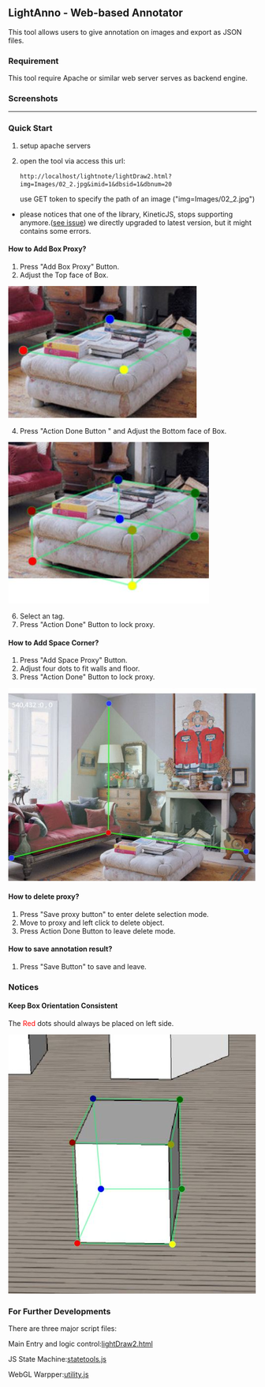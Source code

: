 ## LightAnno - Web-based Annotator

This tool allows users to give annotation on images and export as JSON files.


### Requirement

This tool require Apache or similar web server serves as backend engine.

### Screenshots

* * *

### Quick Start

1. setup apache servers 

2. open the tool via access this url:
    
    ```
    http://localhost/lightnote/lightDraw2.html?img=Images/02_2.jpg&imid=1&dbsid=1&dbnum=20 
    ```
    use GET token to specify the path of an image ("img=Images/02_2.jpg")


* please notices that one of the library, KineticJS, stops supporting anymore.([see issue](https://github.com/ericdrowell/KineticJS/issues/1048))
  we directly upgraded to latest version, but it might contains some errors.

#### How to Add Box Proxy?

1.  Press "Add Box Proxy" Button.
2.  Adjust the Top face of Box.

![](https://github.com/tirthysw/light_anno/raw/master/docs/top.JPG)

4.  Press "Action Done Button " and Adjust the Bottom face of Box.

![](https://github.com/tirthysw/light_anno/raw/master/docs/bot.JPG)

6.  Select an tag.
7.  Press "Action Done" Button to lock proxy.

#### How to Add Space Corner?

1.  Press "Add Space Proxy" Button.
2.  Adjust four dots to fit walls and floor.
3.  Press "Action Done" Button to lock proxy.

![](https://github.com/tirthysw/light_anno/raw/master/docs/space.JPG)

#### How to delete proxy?

1.  Press "Save proxy button" to enter delete selection mode.
2.  Move to proxy and left click to delete object.
3.  Press Action Done Button to leave delete mode.

#### How to save annotation result?

1.  Press "Save Button" to save and leave.


### Notices
#### Keep Box Orientation Consistent

The <font style="color:red;">Red</font> dots should always be placed on left side.  

![](https://github.com/tirthysw/light_anno/raw/master/docs/test_p.JPG)



### For Further Developments 

There are three major script files:

Main Entry and logic control:[lightDraw2.html](https://github.com/tirthysw/light_anno/blob/master/lightDraw2.html)

JS State Machine:[statetools.js](https://github.com/tirthysw/light_anno/blob/master/statetools.js)

WebGL Warpper:[utility.js](https://github.com/tirthysw/light_anno/blob/master/utility.js)






